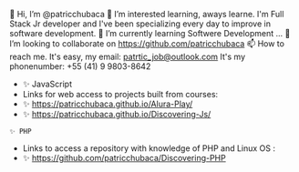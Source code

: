  👋 Hi, I’m @patricchubaca
 👀  I’m interested learning, aways learne.
 I'm Full Stack Jr developer and I've been specializing every day to improve in software development.
 🌱 I’m currently learning Softwere Development ...
 💞️ I’m looking to collaborate on https://github.com/patricchubaca
 📫 How to reach me. It's easy, my email: patrtic_job@outlook.com It's my phonenumber: +55 (41) 9 9803-8642

-  ✨ JavaScript
  - Links for web access to projects built from courses:
  -  ✨ https://patricchubaca.github.io/Alura-Play/
  -  ✨ https://patricchubaca.github.io/Discovering-Js/

    ✨ PHP
  - Links to access a repository with knowledge of PHP and Linux OS :
  - ✨ https://github.com/patricchubaca/Discovering-PHP

<!---
patricchubaca/patricchubaca is a ✨ special ✨ repository because its `README.md` (this file) appears on your GitHub profile.
